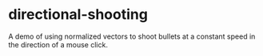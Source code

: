 # directional-shooting

A demo of using normalized vectors to shoot bullets at a constant speed in the direction of a mouse click.

